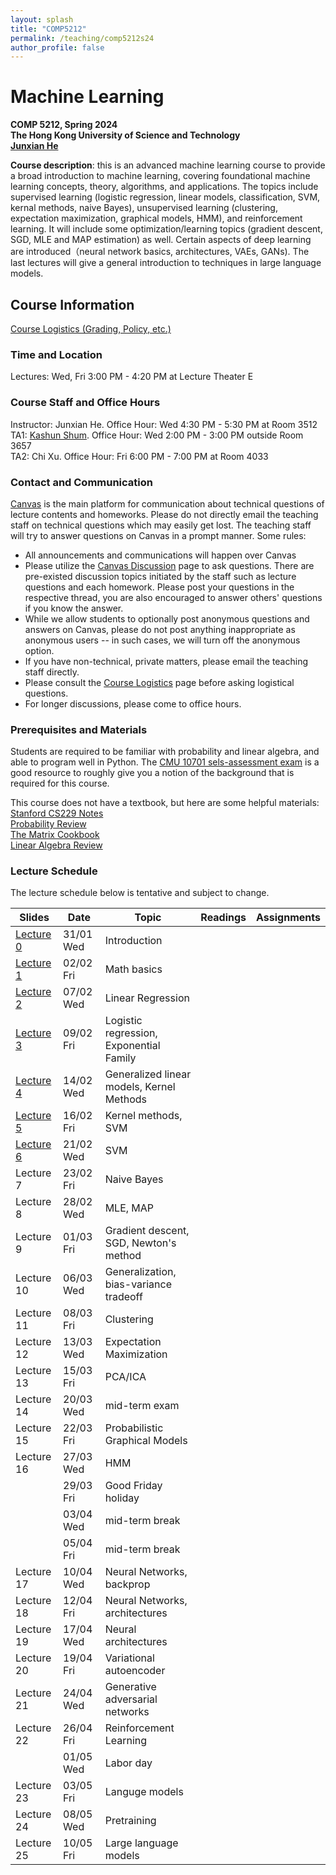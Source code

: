 ```yaml
---
layout: splash
title: "COMP5212"
permalink: /teaching/comp5212s24
author_profile: false
---
```


# Machine Learning

**COMP 5212, Spring 2024**  
**The Hong Kong University of Science and Technology**  
[**Junxian He**](https://jxhe.github.io)

**Course description**: this is an advanced machine learning course to provide a broad introduction to machine learning, covering foundational machine learning concepts, theory, algorithms, and applications. The topics include supervised learning (logistic regression, linear models, classification, SVM, kernal methods, naive Bayes), unsupervised learning (clustering, expectation maximization, graphical models, HMM), and reinforcement learning. It will include some optimization/learning topics (gradient descent, SGD, MLE and MAP estimation) as well. Certain aspects of deep learning are introduced（neural network basics, architectures, VAEs, GANs). The last lectures will give a general introduction to techniques in large language models.

## Course Information

[Course Logistics (Grading, Policy, etc.)](https://docs.google.com/document/d/1RzIAl8TINqx79M88aFe7koL-u9019hUUy0zZEeUxPp8/edit?usp=sharing)

### Time and Location
Lectures: Wed, Fri 3:00 PM - 4:20 PM at Lecture Theater E

### Course Staff and Office Hours
Instructor: Junxian He. Office Hour: Wed 4:30 PM - 5:30 PM at Room 3512  
TA1: [Kashun Shum](https://shumkashun.github.io). Office Hour: Wed 2:00 PM - 3:00 PM outside Room 3657  
TA2: Chi Xu. Office Hour: Fri 6:00 PM - 7:00 PM at Room 4033  

### Contact and Communication
[Canvas](https://canvas.ust.hk/courses/54705/announcements) is the main platform for communication about technical questions of lecture contents and homeworks. Please do not directly email the teaching staff on technical questions which may easily get lost. The teaching staff will try to answer questions on Canvas in a prompt manner. Some rules:

* All announcements and communications will happen over Canvas
* Please utilize the [Canvas Discussion](https://canvas.ust.hk/courses/54705/discussion_topics) page to ask questions. There are pre-existed discussion topics initiated by the staff such as lecture questions and each homework. Please post your questions in the respective thread, you are also encouraged to answer others' questions if you know the answer.
* While we allow students to optionally post anonymous questions and answers on Canvas, please do not post anything inappropriate as anonymous users -- in such cases, we will turn off the anonymous option.  
* If you have non-technical, private matters, please email the teaching staff directly.
* Please consult the [Course Logistics](https://docs.google.com/document/d/1RzIAl8TINqx79M88aFe7koL-u9019hUUy0zZEeUxPp8/edit?usp=sharing) page before asking logistical questions.
* For longer discussions, please come to office hours.

### Prerequisites and Materials
Students are required to be familiar with probability and linear algebra, and able to program well in Python. The [CMU 10701 sels-assessment exam](https://www.cs.cmu.edu/~aarti/Class/10701_Spring23/Intro_ML_Self_Evaluation_new.pdf) is a good resource to roughly give you a notion of the background that is required for this course.

This course does not have a textbook, but here are some helpful materials:  
[Stanford CS229 Notes](https://cs229.stanford.edu/main_notes.pdf)  
[Probability Review](http://www.cs.cmu.edu/~aarti/Class/10701/recitation/prob_review.pdf)  
[The Matrix Cookbook](https://www.math.uwaterloo.ca/~hwolkowi/matrixcookbook.pdf)  
[Linear Algebra Review](http://www.cs.cmu.edu/~zkolter/course/15-884/linalg-review.pdf)  



### Lecture Schedule
The lecture schedule below is tentative and subject to change.

| Slides     | Date      | Topic                                     | Readings | Assignments |
|------------|-----------|-------------------------------------------|----------|-------------|
| [Lecture 0](/teaching/comp5212s24/lecture0.pdf)  | 31/01 Wed | Introduction                              |          |             |
| [Lecture 1](/teaching/comp5212s24/lecture1.pdf)  | 02/02 Fri | Math basics                               |          |             |
| [Lecture 2](/teaching/comp5212s24/lecture2.pdf)  | 07/02 Wed | Linear Regression                |          |             |
| [Lecture 3](/teaching/comp5212s24/lecture3.pdf)  | 09/02 Fri | Logistic regression, Exponential Family                       |          |             |
| [Lecture 4](/teaching/comp5212s24/lecture4.pdf)  | 14/02 Wed | Generalized linear models, Kernel Methods |          |             |
| [Lecture 5](/teaching/comp5212s24/lecture5.pdf)  | 16/02 Fri | Kernel methods, SVM                            |          |             |
| [Lecture 6](/teaching/comp5212s24/lecture6.pdf)  | 21/02 Wed | SVM                                       |          |             |
| Lecture 7  | 23/02 Fri | Naive Bayes                               |          |             |
| Lecture 8  | 28/02 Wed | MLE, MAP                                  |          |             |
| Lecture 9  | 01/03 Fri | Gradient descent, SGD, Newton's method    |          |             |
| Lecture 10 | 06/03 Wed | Generalization, bias-variance tradeoff    |          |             |
| Lecture 11 | 08/03 Fri | Clustering                                |          |             |
| Lecture 12 | 13/03 Wed | Expectation Maximization                  |          |             |
| Lecture 13 | 15/03 Fri | PCA/ICA                                   |          |             |
| Lecture 14 | 20/03 Wed | mid-term exam                             |          |             |
| Lecture 15 | 22/03 Fri | Probabilistic Graphical Models            |          |             |
| Lecture 16 | 27/03 Wed | HMM                                       |          |             |
|            | 29/03 Fri | Good Friday holiday                       |          |             |
|            | 03/04 Wed | mid-term break                            |          |             |
|            | 05/04 Fri | mid-term break                            |          |             |
| Lecture 17 | 10/04 Wed | Neural Networks, backprop                 |          |             |
| Lecture 18 | 12/04 Fri | Neural Networks, architectures            |          |             |
| Lecture 19 | 17/04 Wed | Neural architectures                      |          |             |
| Lecture 20 | 19/04 Fri | Variational autoencoder                   |          |             |
| Lecture 21 | 24/04 Wed | Generative adversarial networks           |          |             |
| Lecture 22 | 26/04 Fri | Reinforcement Learning                    |          |             |
|            | 01/05 Wed | Labor day                                 |          |             |
| Lecture 23 | 03/05 Fri | Languge models                            |          |             |
| Lecture 24 | 08/05 Wed | Pretraining                               |          |             |
| Lecture 25 | 10/05 Fri | Large language models                     |          |             |


